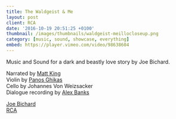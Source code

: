 ```yaml
---
title: The Waldgeist & Me
layout: post
client: RCA
date: '2016-10-19 20:51:25 +0100'
thumbnail: /images/thumbnails/waldgeist-meillocloseup.png
category: [music, sound, showcase, everything]
embed: https://player.vimeo.com/video/98638604
---
```


Music and Sound for a dark and beastly love story by Joe Bichard.

Narrated by [Matt King](https://www.facebook.com/matt.king.official)  
Violin by [Panos Ghikas](http://panosghikas.com/)  
Cello by Johannes Von Weizsacker  
Dialogue recording by [Alex Banks](http://alexbanksmusic.co.uk/)  

[Joe Bichard](http://joebichard.tumblr.com/)  
[RCA](http://www.rca.ac.uk/)
